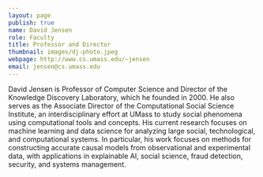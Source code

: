 ```yaml
---
layout: page
publish: true
name: David Jensen
role: Faculty
title: Professor and Director
thumbnail: images/dj-photo.jpeg
webpage: http://www.cs.umass.edu/~jensen
email: jensen@cs.umass.edu
---
```


David Jensen is Professor of Computer Science and Director of the Knowledge Discovery Laboratory, which he founded in 2000.  He also serves as the Associate Director of the Computational Social Science Institute, an interdisciplinary effort at UMass to study social phenomena using computational tools and concepts.  His current research focuses on machine learning and data science for analyzing large social, technological, and computational systems.  In particular, his work focuses on methods for constructing accurate causal models from observational and experimental data, with applications in explainable AI, social science, fraud detection, security, and systems management.

